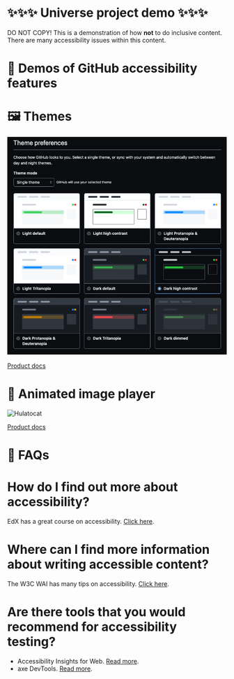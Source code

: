 # ✨✨✨ Universe project demo ✨✨✨

DO NOT COPY! This is a demonstration of how **not** to do inclusive content. There are many accessibility issues within this content.

# 💪 Demos of GitHub accessibility features

# 🖼 Themes

![theme-preferences.png](./assets/theme-preferences.png)

[Product docs](https://docs.github.com/en/account-and-profile/setting-up-and-managing-your-personal-account-on-github/managing-personal-account-settings/managing-your-theme-settings)

# 🎥 Animated image player

<!-- original image credit: https://octodex.github.com/images/hula_loop_octodex03.gif -->

<img src="./assets/universe-gif-demo.gif" alt="Hulatocat" width="200px">

[Product docs](https://docs.github.com/en/account-and-profile/setting-up-and-managing-your-personal-account-on-github/managing-personal-account-settings/managing-accessibility-settings#managing-motion)

# 🤔 FAQs

# How do I find out more about accessibility?

EdX has a great course on accessibility. [Click here](https://www.edx.org/course/web-accessibility-introduction).

# Where can I find more information about writing accessible content?

The W3C WAI has many tips on accessibility. [Click here](https://www.w3.org/WAI/tips/writing/).

# Are there tools that you would recommend for accessibility testing?

- Accessibility Insights for Web. [Read more](https://accessibilityinsights.io/docs/web/overview/).
- axe DevTools. [Read more](https://chrome.google.com/webstore/detail/axe-devtools-web-accessib/lhdoppojpmngadmnindnejefpokejbdd).
